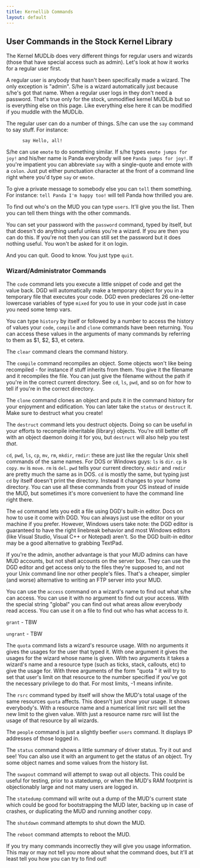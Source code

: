 ```yaml
---
title: Kernellib Commands
layout: default
---
```


## User Commands in the Stock Kernel Library

The Kernel MUDLib does very different things for regular users and wizards (those that have special access such as admin). Let's look at how it works for a regular user first.

A regular user is anybody that hasn't been specifically made a wizard. The only exception is "admin". S/he is a wizard automatically just because s/he's got that name. When a regular user logs in they don't need a password. That's true only for the stock, unmodified kernel MUDLib but so is everything else on this page. Like everything else here it can be modified if you muddle with the MUDLib.

The regular user can do a number of things. S/he can use the `say` command to say stuff. For instance:
```
      say Hello, all!
```
S/he can use `emote` to do something similar. If s/he types `emote jumps for joy!` and his/her name is Panda everybody will see `Panda jumps for joy!`. If you're impatient you can abbreviate `say` with a single-quote and emote with a `colon`. Just put either punctuation character at the front of a command line right where you'd type `say` or `emote`.

To give a private message to somebody else you can `tell` them something. For instance: `tell Panda I'm happy too!` will tell Panda how thrilled you are.

To find out who's on the MUD you can type `users`. It'll give you the list. Then you can tell them things with the other commands.

You can set your password with the `password` command, typed by itself, but that doesn't do anything useful unless you're a wizard. If you are then you can do this. If you're not then you can still set the password but it does nothing useful. You won't be asked for it on login.

And you can quit. Good to know. You just type `quit`.

### Wizard/Administrator Commands

The `code` command lets you execute a little snippet of code and get the value back. DGD will automatically make a temporary object for you in a temporary file that executes your code. DGD even predeclares 26 one-letter lowercase variables of type `mixed` for you to use in your code just in case you need some temp vars.

You can type `history` by itself or followed by a number to access the history of values your `code`, `compile` and `clone` commands have been returning. You can access these values in the arguments of many commands by referring to them as $1, $2, $3, et cetera.

The `clear` command clears the command history.

The `compile` command recompiles an object. Some objects won't like being recompiled - for instance if stuff inherits from them. You give it the filename and it recompiles the file. You can just give the filename without the path if you're in the correct current directory. See `cd`, `ls`, `pwd`, and so on for how to tell if you're in the correct directory.

The `clone` command clones an object and puts it in the command history for your enjoyment and edification. You can later take the `status` or `destruct` it. Make sure to destruct what you create!

The `destruct` command lets you destruct objects. Doing so can be useful in your efforts to recompile inheritable (library) objects. You're still better off with an object daemon doing it for you, but `destruct` will also help you test *that*.

`cd`, `pwd`, `ls`, `cp`, `mv`, `rm`, `mkdir`, `rmdir`: these are just like the regular Unix shell commands of the same names. For DOS or Windows guys: `ls` is `dir`. `cp` is `copy`. `mv` is `move`. `rm` is `del`. `pwd` tells your current directory. `mkdir` and `rmdir` are pretty much the same as in DOS. `cd` is mostly the same, but typing just `cd` by itself doesn't print the directory. Instead it changes to your home directory. You can use all these commands from your OS instead of inside the MUD, but sometimes it's more convenient to have the command line right there.

The `ed` command lets you edit a file using DGD's built-in editor. Docs on how to use it come with DGD. You can always just use the editor on your machine if you prefer. However, Windows users take note: the DGD editor is guaranteed to have the right linebreak behavior and most Windows editors (like Visual Studio, Visual C++ or Notepad) aren't. So the DGD built-in editor may be a good alternative to grabbing TextPad.

If you're the admin, another advantage is that your MUD admins can have MUD accounts, but not shell accounts on the server box. They can use the DGD editor and get access only to the files they're supposed to, and not your Unix command line nor other people's files. That's a cheaper, simpler (and worse) alternative to writing an FTP server into your MUD.

You can use the `access` command on a wizard's name to find out what s/he can access. You can use it with no argument to find out your access. With the special string "global" you can find out what areas allow everybody read access. You can use it on a file to find out who has what access to it.

`grant` - TBW

`ungrant` - TBW

The `quota` command lists a wizard's resource usage. With no arguments it gives the usages for the user that typed it. With one argument it gives the usages for the wizard whose name is given. With two arguments it takes a wizard's name and a resource type (such as ticks, stack, callouts, etc) to give the usage for. With three arguments of the form "quota <user> <rsrc> <limit>" it will try to set that user's limit on that resource to the number specified if you've got the necessary privilege to do that. For most limits, -1 means infinite.

The `rsrc` command typed by itself will show the MUD's total usage of the same resources `quota` affects. This doesn't just show your usage. It shows everybody's. With a resource name and a numerical limit rsrc will set the new limit to the given value. With just a resource name rsrc will list the usage of that resource by all wizards.

The `people` command is just a slightly beefier `users` command. It displays IP addresses of those logged in.

The `status` command shows a little summary of driver status. Try it out and see! You can also use it with an argument to get the status of an object. Try some object names and some values from the history list.

The `swapout` command will attempt to swap out all objects. This could be useful for testing, prior to a statedump, or when the MUD's RAM footprint is objectionably large and not many users are logged in.

The `statedump` command will write out a dump of the MUD's current state which could be good for bootstrapping the MUD later, backing up in case of crashes, or duplicating the MUD and running another copy.

The `shutdown` command attempts to shut down the MUD.

The `reboot` command attempts to reboot the MUD.

If you try many commands incorrectly they will give you usage information. This may or may not tell you more about what the command does, but it'll at least tell you how you can try to find out!
